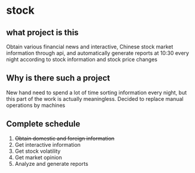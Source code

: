 # stock
## what project is this
Obtain various financial news and interactive, Chinese stock market information through api, and automatically generate reports at 10:30 every night according to stock information and stock price changes
## Why is there such a project
New hand need to spend a lot of time sorting information every night, but this part of the work is actually meaningless. Decided to replace manual operations by machines
## Complete schedule

1. ~~Obtain domestic and foreign information~~
2. Get interactive information
3. Get stock volatility
4. Get market opinion
5. Analyze and generate reports